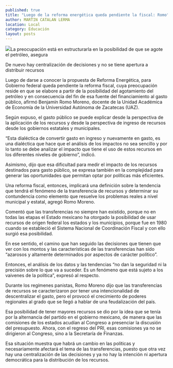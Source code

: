 ```yaml
---
published: true
title: "Luego de la reforma energética queda pendiente la fiscal: Romo"
author: MARTIN CATALAN LERMA
location: Local
category: Educación
layout: posts
---
```


![](http://i.imgur.com/X1DwfWBm.jpg)La preocupación está en estructurarla en la posibilidad de que se agote el petróleo, asegura

De nuevo hay centralización de decisiones y no se tiene apertura a distribuir recursos

Luego de darse a conocer la propuesta de Reforma Energética, para Gobierno federal queda pendiente la reforma fiscal, cuya preocupación reside en que se elabore a partir de la posibilidad del agotamiento del petróleo y en consecuencia del fin de esa fuente del financiamiento al gasto público, afirmó Benjamín Romo Moreno, docente de la Unidad Académica de Economía de la Universidad Autónoma de Zacatecas (UAZ).

Según expuso, el gasto público se puede explicar desde la perspectiva de la aplicación de los recursos y desde la perspectiva de ingreso de recursos desde los gobiernos estatales y municipales.

“Esta dialéctica de convertir gasto en ingreso y nuevamente en gasto, es una dialéctica que hace que el análisis de los impactos no sea sencillo y por lo tanto se debe analizar el impacto que tiene el uso de estos recursos en los diferentes niveles de gobierno”, indicó.

Asimismo, dijo que esa dificultad para medir el impacto de los recursos destinados para gasto público, se expresa también en la complejidad para generar las oportunidades que permitan optar por políticas más eficientes.

Una reforma fiscal, entonces, implicará una definición sobre la tendencia que tendrá el fenómeno de la transferencia de recursos y determinar su contundencia como elemento que resuelve los problemas reales a nivel municipal y estatal, agregó Romo Moreno.

Comentó que las transferencias no siempre han existido, porque no en todas las etapas el Estado mexicano ha otorgado la posibilidad de usar recursos de origen federal los estados y los municipios, porque fue en 1980 cuando se estableció el Sistema Nacional de Coordinación Fiscal y con ello surgió esa posibilidad.

En ese sentido, el camino que han seguido las decisiones que tienen que ver con los montos y las características de las transferencias han sido “azarosos y altamente determinados por aspectos de carácter político”.

Entonces, el análisis de los datos y las tendencias “no dan la seguridad ni la precisión sobre lo que va a suceder. Es un fenómeno que está sujeto a los vaivenes de la política”, expresó al respecto.

Durante los regímenes panistas, Romo Moreno dijo que las transferencias de recursos se caracterizaron por tener una intencionalidad de descentralizar el gasto, pero el provocó el crecimiento de poderes regionales al grado que se llegó a hablar de una feudalización del país.

Esa posibilidad de tener mayores recursos se dio por la idea que se tenía por la alternancia del partido en el gobierno mexicano, de manera que las comisiones de los estados acudían al Congreso a presenciar la discusión del presupuesto. Ahora, con el regreso del PRI, esas comisiones ya no se dirigieron al Congreso, sino a la Secretaría de Finanzas.

Esa situación muestra que habrá un cambio en las políticas y necesariamente afectará el tema de las transferencias, puesto que otra vez hay una centralización de las decisiones y ya no hay la intención ni apertura democrática para la distribución de los recursos.
